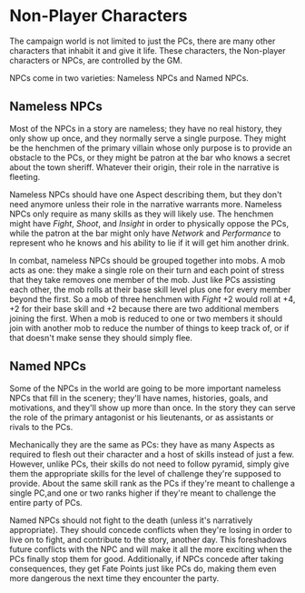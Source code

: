 # Non-Player Characters

The campaign world is not limited to just the PCs, there are many other
characters that inhabit it and give it life. These characters, the Non-player
characters or NPCs, are controlled by the GM.

NPCs come in two varieties: Nameless NPCs and Named NPCs.

## Nameless NPCs

Most of the NPCs in a story are nameless; they have no real history, they only
show up once, and they normally serve a single purpose. They might be the
henchmen of the primary villain whose only purpose is to provide an obstacle
to the PCs, or they might be patron at the bar who knows a secret about the
town sheriff. Whatever their origin, their role in the narrative is fleeting.

Nameless NPCs should have one Aspect describing them, but they don't need
anymore unless their role in the narrative warrants more.  Nameless NPCs only
require as many skills as they will likely use. The henchmen might have
_Fight_, _Shoot_, and _Insight_ in order to physically oppose the PCs, while
the patron at the bar might only have _Network_ and _Performance_ to represent
who he knows and his ability to lie if it will get him another drink.

In combat, nameless NPCs should be grouped together into mobs. A mob acts as
one: they make a single role on their turn and each point of stress that they
take removes one member of the mob. Just like PCs assisting each other, the
mob rolls at their base skill level plus one for every member beyond the
first. So a mob of three henchmen with _Fight_ +2 would roll at +4, +2 for
their base skill and +2 because there are two additional members joining the
first.  When a mob is reduced to one or two members it should join with
another mob to reduce the number of things to keep track of, or if that
doesn't make sense they should simply flee.

## Named NPCs

<!-- TODO: I like Nameless, not sure I like Named. Other options are: Nameless
vs. Recurring, Extras Vs. Staring, Nameless vs Main. -->

Some of the NPCs in the world are going to be more important nameless NPCs
that fill in the scenery; they'll have names, histories, goals, and
motivations, and they'll show up more than once. In the story they can serve
the role of the primary antagonist or his lieutenants, or as assistants or
rivals to the PCs.

Mechanically they are the same as PCs: they have as many Aspects as required
to flesh out their character and a host of skills instead of just a few.
However, unlike PCs, their skills do not need to follow pyramid, simply give
them the appropriate skills for the level of challenge they're supposed to
provide. About the same skill rank as the PCs if they're meant to challenge a
single PC,and one or two ranks higher if they're meant to challenge the entire
party of PCs.

Named NPCs should not fight to the death (unless it's narratively
appropriate). They should concede conflicts when they're losing in order to
live on to fight, and contribute to the story, another day. This foreshadows
future conflicts with the NPC and will make it all the more exciting when the
PCs finally stop them for good. Additionally, if NPCs concede after taking
consequences, they get Fate Points just like PCs do, making them even more
dangerous the next time they encounter the party.
